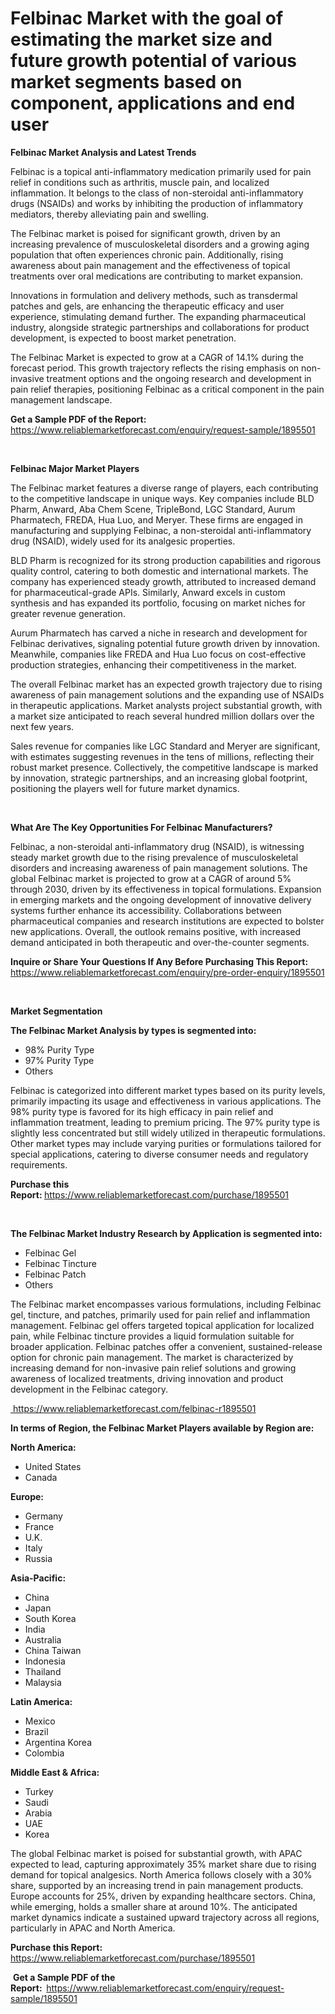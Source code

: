 <p><h1>Felbinac Market with the goal of estimating the market size and future growth potential of various market segments based on component, applications and end user</h1></p><p><strong>Felbinac Market Analysis and Latest Trends</strong></p>
<p><p>Felbinac is a topical anti-inflammatory medication primarily used for pain relief in conditions such as arthritis, muscle pain, and localized inflammation. It belongs to the class of non-steroidal anti-inflammatory drugs (NSAIDs) and works by inhibiting the production of inflammatory mediators, thereby alleviating pain and swelling.</p><p>The Felbinac market is poised for significant growth, driven by an increasing prevalence of musculoskeletal disorders and a growing aging population that often experiences chronic pain. Additionally, rising awareness about pain management and the effectiveness of topical treatments over oral medications are contributing to market expansion. </p><p>Innovations in formulation and delivery methods, such as transdermal patches and gels, are enhancing the therapeutic efficacy and user experience, stimulating demand further. The expanding pharmaceutical industry, alongside strategic partnerships and collaborations for product development, is expected to boost market penetration.</p><p>The Felbinac Market is expected to grow at a CAGR of 14.1% during the forecast period. This growth trajectory reflects the rising emphasis on non-invasive treatment options and the ongoing research and development in pain relief therapies, positioning Felbinac as a critical component in the pain management landscape.</p></p>
<p><strong>Get a Sample PDF of the Report:&nbsp;</strong> <a href="https://www.reliablemarketforecast.com/enquiry/request-sample/1895501?utm_campaign=2447&utm_medium=2&utm_source=Github&utm_content=ia&utm_term=19042025&utm_id=felbinac">https://www.reliablemarketforecast.com/enquiry/request-sample/1895501</a></p>
<p>&nbsp;</p>
<p><strong>Felbinac Major Market Players</strong></p>
<p><p>The Felbinac market features a diverse range of players, each contributing to the competitive landscape in unique ways. Key companies include BLD Pharm, Anward, Aba Chem Scene, TripleBond, LGC Standard, Aurum Pharmatech, FREDA, Hua Luo, and Meryer. These firms are engaged in manufacturing and supplying Felbinac, a non-steroidal anti-inflammatory drug (NSAID), widely used for its analgesic properties.</p><p>BLD Pharm is recognized for its strong production capabilities and rigorous quality control, catering to both domestic and international markets. The company has experienced steady growth, attributed to increased demand for pharmaceutical-grade APIs. Similarly, Anward excels in custom synthesis and has expanded its portfolio, focusing on market niches for greater revenue generation. </p><p>Aurum Pharmatech has carved a niche in research and development for Felbinac derivatives, signaling potential future growth driven by innovation. Meanwhile, companies like FREDA and Hua Luo focus on cost-effective production strategies, enhancing their competitiveness in the market.</p><p>The overall Felbinac market has an expected growth trajectory due to rising awareness of pain management solutions and the expanding use of NSAIDs in therapeutic applications. Market analysts project substantial growth, with a market size anticipated to reach several hundred million dollars over the next few years.</p><p>Sales revenue for companies like LGC Standard and Meryer are significant, with estimates suggesting revenues in the tens of millions, reflecting their robust market presence. Collectively, the competitive landscape is marked by innovation, strategic partnerships, and an increasing global footprint, positioning the players well for future market dynamics.</p></p>
<p>&nbsp;</p>
<p><strong>What Are The Key Opportunities For Felbinac Manufacturers?</strong></p>
<p><p>Felbinac, a non-steroidal anti-inflammatory drug (NSAID), is witnessing steady market growth due to the rising prevalence of musculoskeletal disorders and increasing awareness of pain management solutions. The global Felbinac market is projected to grow at a CAGR of around 5% through 2030, driven by its effectiveness in topical formulations. Expansion in emerging markets and the ongoing development of innovative delivery systems further enhance its accessibility. Collaborations between pharmaceutical companies and research institutions are expected to bolster new applications. Overall, the outlook remains positive, with increased demand anticipated in both therapeutic and over-the-counter segments.</p></p>
<p><strong>Inquire or Share Your Questions If Any Before Purchasing This Report:</strong> <a href="https://www.reliablemarketforecast.com/enquiry/pre-order-enquiry/1895501?utm_campaign=2447&utm_medium=2&utm_source=Github&utm_content=ia&utm_term=19042025&utm_id=felbinac">https://www.reliablemarketforecast.com/enquiry/pre-order-enquiry/1895501</a></p>
<p>&nbsp;</p>
<p><strong>Market Segmentation</strong></p>
<p><strong>The Felbinac Market Analysis by types is segmented into:</strong></p>
<p><ul><li>98% Purity Type</li><li>97% Purity Type</li><li>Others</li></ul></p>
<p><p>Felbinac is categorized into different market types based on its purity levels, primarily impacting its usage and effectiveness in various applications. The 98% purity type is favored for its high efficacy in pain relief and inflammation treatment, leading to premium pricing. The 97% purity type is slightly less concentrated but still widely utilized in therapeutic formulations. Other market types may include varying purities or formulations tailored for special applications, catering to diverse consumer needs and regulatory requirements.</p></p>
<p><strong>Purchase this Report:&nbsp;</strong><a href="https://www.reliablemarketforecast.com/purchase/1895501?utm_campaign=2447&utm_medium=2&utm_source=Github&utm_content=ia&utm_term=19042025&utm_id=felbinac">https://www.reliablemarketforecast.com/purchase/1895501</a></p>
<p>&nbsp;</p>
<p><strong>The Felbinac Market Industry Research by Application is segmented into:</strong></p>
<p><ul><li>Felbinac Gel</li><li>Felbinac Tincture</li><li>Felbinac Patch</li><li>Others</li></ul></p>
<p><p>The Felbinac market encompasses various formulations, including Felbinac gel, tincture, and patches, primarily used for pain relief and inflammation management. Felbinac gel offers targeted topical application for localized pain, while Felbinac tincture provides a liquid formulation suitable for broader application. Felbinac patches offer a convenient, sustained-release option for chronic pain management. The market is characterized by increasing demand for non-invasive pain relief solutions and growing awareness of localized treatments, driving innovation and product development in the Felbinac category.</p></p>
<p><a href="https://www.reliablemarketforecast.com/felbinac-r1895501?utm_campaign=2447&utm_medium=2&utm_source=Github&utm_content=ia&utm_term=19042025&utm_id=felbinac">&nbsp;https://www.reliablemarketforecast.com/felbinac-r1895501</a></p>
<p><strong>In terms of Region, the Felbinac Market Players available by Region are:</strong></p>
<p>
    <p> <strong> North America: </strong>
        <ul>
            <li>United States</li>
            <li>Canada</li>
        </ul>
        </p> 
    <p> <strong> Europe: </strong>
        <ul>
            <li>Germany</li>
            <li>France</li>
            <li>U.K.</li>
            <li>Italy</li>
            <li>Russia</li>
        </ul>
        </p> 
    <p> <strong> Asia-Pacific: </strong>
        <ul>
            <li>China</li>
            <li>Japan</li>
            <li>South Korea</li>
            <li>India</li>
            <li>Australia</li>
            <li>China Taiwan</li>
            <li>Indonesia</li>
            <li>Thailand</li>
            <li>Malaysia</li>
        </ul>
        </p> 
    <p> <strong> Latin America: </strong>
        <ul>
            <li>Mexico</li>
            <li>Brazil</li>
            <li>Argentina Korea</li>
            <li>Colombia</li>
        </ul>
        </p> 
    <p> <strong> Middle East & Africa: </strong>
        <ul>
            <li>Turkey</li>
            <li>Saudi</li>
            <li>Arabia</li>
            <li>UAE</li>
            <li>Korea</li>
        </ul>
    </p>
    </p>
<p><p>The global Felbinac market is poised for substantial growth, with APAC expected to lead, capturing approximately 35% market share due to rising demand for topical analgesics. North America follows closely with a 30% share, supported by an increasing trend in pain management products. Europe accounts for 25%, driven by expanding healthcare sectors. China, while emerging, holds a smaller share at around 10%. The anticipated market dynamics indicate a sustained upward trajectory across all regions, particularly in APAC and North America.</p></p>
<p><strong>Purchase this Report: </strong><a href="https://www.reliablemarketforecast.com/purchase/1895501?utm_campaign=2447&utm_medium=2&utm_source=Github&utm_content=ia&utm_term=19042025&utm_id=felbinac">https://www.reliablemarketforecast.com/purchase/1895501</a></p>
<p>&nbsp;<strong>Get a Sample PDF of the Report:&nbsp;&nbsp;</strong><a href="https://www.reliablemarketforecast.com/enquiry/request-sample/1895501?utm_campaign=2447&utm_medium=2&utm_source=Github&utm_content=ia&utm_term=19042025&utm_id=felbinac">https://www.reliablemarketforecast.com/enquiry/request-sample/1895501</a></p>
<p><strong></strong></p>
<p><p></p><p></p><p></p></p>